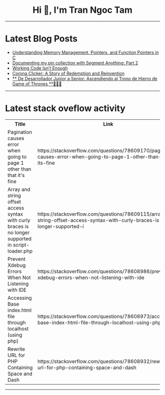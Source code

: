 <h1 align="center">Hi 👋, I'm Tran Ngoc Tam</h1>

---

# Latest Blog Posts 
<!-- BLOG-POST-LIST:START -->
- [Understanding Memory Management, Pointers, and Function Pointers in C](https://dev.to/emanuelgustafzon/understanding-memory-management-pointers-and-function-pointers-in-c-8ld)
- [Documenting my pin collection with Segment Anything: Part 2](https://dev.to/feregri_no/documenting-my-pin-collection-with-segment-anything-part-2-4pjc)
- [Working Code Isn’t Enough](https://dev.to/tobhai/working-code-isnt-enough-4mja)
- [Corona Clicker: A Story of Redemption and Reinvention](https://dev.to/king_triton/corona-clicker-a-story-of-redemption-and-reinvention-3h83)
- [** De Desarrollador Junior a Senior: Ascendiendo al Trono de Hierro de Game of Thrones **🐉🏰👑](https://dev.to/orlidev/-de-desarrollador-junior-a-senior-ascendiendo-al-trono-de-hierro-de-game-of-thrones--29o9)
<!-- BLOG-POST-LIST:END -->

---

# Latest stack oveflow activity
<table>
  <tr><th>Title</th><th>Link</th></tr>
  <!-- STACKOVERFLOW:START --><tr><td>Pagination causes error when going to page 1 other than that it&#39;s fine</td><td>https://stackoverflow.com/questions/78609170/pagination-causes-error-when-going-to-page-1-other-than-that-its-fine</td></tr><tr><td>Array and string offset access syntax with curly braces is no longer supported in script-loader.php</td><td>https://stackoverflow.com/questions/78609115/array-and-string-offset-access-syntax-with-curly-braces-is-no-longer-supported-i</td></tr><tr><td>Prevent Xdebug Errors When Not Listening with IDE</td><td>https://stackoverflow.com/questions/78608986/prevent-xdebug-errors-when-not-listening-with-ide</td></tr><tr><td>Accessing Base index.html file through localhost &lpar;using php&rpar;</td><td>https://stackoverflow.com/questions/78608973/accessing-base-index-html-file-through-localhost-using-php</td></tr><tr><td>Rewrite URL for PHP Containing Space and Dash</td><td>https://stackoverflow.com/questions/78608932/rewrite-url-for-php-containing-space-and-dash</td></tr><!-- STACKOVERFLOW:END -->
</table>

---


